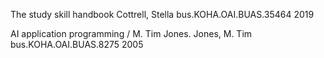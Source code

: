 The study skill handbook
Cottrell, Stella
bus.KOHA.OAI.BUAS.35464
2019


AI application programming / M. Tim Jones.
Jones, M. Tim
bus.KOHA.OAI.BUAS.8275
2005